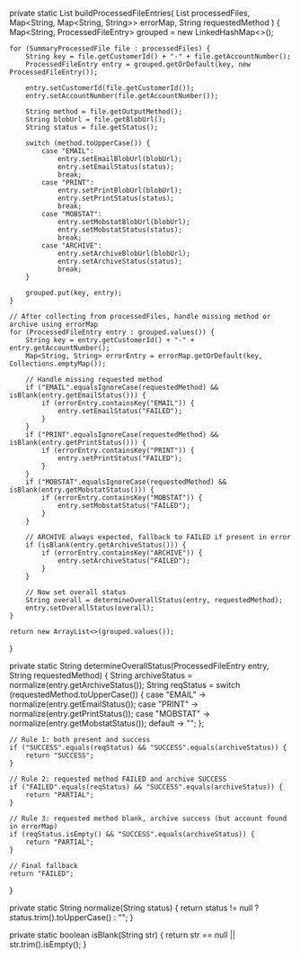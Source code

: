 private static List<ProcessedFileEntry> buildProcessedFileEntries(
        List<SummaryProcessedFile> processedFiles,
        Map<String, Map<String, String>> errorMap,
        String requestedMethod
) {
    Map<String, ProcessedFileEntry> grouped = new LinkedHashMap<>();

    for (SummaryProcessedFile file : processedFiles) {
        String key = file.getCustomerId() + "-" + file.getAccountNumber();
        ProcessedFileEntry entry = grouped.getOrDefault(key, new ProcessedFileEntry());

        entry.setCustomerId(file.getCustomerId());
        entry.setAccountNumber(file.getAccountNumber());

        String method = file.getOutputMethod();
        String blobUrl = file.getBlobUrl();
        String status = file.getStatus();

        switch (method.toUpperCase()) {
            case "EMAIL":
                entry.setEmailBlobUrl(blobUrl);
                entry.setEmailStatus(status);
                break;
            case "PRINT":
                entry.setPrintBlobUrl(blobUrl);
                entry.setPrintStatus(status);
                break;
            case "MOBSTAT":
                entry.setMobstatBlobUrl(blobUrl);
                entry.setMobstatStatus(status);
                break;
            case "ARCHIVE":
                entry.setArchiveBlobUrl(blobUrl);
                entry.setArchiveStatus(status);
                break;
        }

        grouped.put(key, entry);
    }

    // After collecting from processedFiles, handle missing method or archive using errorMap
    for (ProcessedFileEntry entry : grouped.values()) {
        String key = entry.getCustomerId() + "-" + entry.getAccountNumber();
        Map<String, String> errorEntry = errorMap.getOrDefault(key, Collections.emptyMap());

        // Handle missing requested method
        if ("EMAIL".equalsIgnoreCase(requestedMethod) && isBlank(entry.getEmailStatus())) {
            if (errorEntry.containsKey("EMAIL")) {
                entry.setEmailStatus("FAILED");
            }
        }
        if ("PRINT".equalsIgnoreCase(requestedMethod) && isBlank(entry.getPrintStatus())) {
            if (errorEntry.containsKey("PRINT")) {
                entry.setPrintStatus("FAILED");
            }
        }
        if ("MOBSTAT".equalsIgnoreCase(requestedMethod) && isBlank(entry.getMobstatStatus())) {
            if (errorEntry.containsKey("MOBSTAT")) {
                entry.setMobstatStatus("FAILED");
            }
        }

        // ARCHIVE always expected, fallback to FAILED if present in error
        if (isBlank(entry.getArchiveStatus())) {
            if (errorEntry.containsKey("ARCHIVE")) {
                entry.setArchiveStatus("FAILED");
            }
        }

        // Now set overall status
        String overall = determineOverallStatus(entry, requestedMethod);
        entry.setOverallStatus(overall);
    }

    return new ArrayList<>(grouped.values());
}

private static String determineOverallStatus(ProcessedFileEntry entry, String requestedMethod) {
    String archiveStatus = normalize(entry.getArchiveStatus());
    String reqStatus = switch (requestedMethod.toUpperCase()) {
        case "EMAIL" -> normalize(entry.getEmailStatus());
        case "PRINT" -> normalize(entry.getPrintStatus());
        case "MOBSTAT" -> normalize(entry.getMobstatStatus());
        default -> "";
    };

    // Rule 1: both present and success
    if ("SUCCESS".equals(reqStatus) && "SUCCESS".equals(archiveStatus)) {
        return "SUCCESS";
    }

    // Rule 2: requested method FAILED and archive SUCCESS
    if ("FAILED".equals(reqStatus) && "SUCCESS".equals(archiveStatus)) {
        return "PARTIAL";
    }

    // Rule 3: requested method blank, archive success (but account found in errorMap)
    if (reqStatus.isEmpty() && "SUCCESS".equals(archiveStatus)) {
        return "PARTIAL";
    }

    // Final fallback
    return "FAILED";
}

private static String normalize(String status) {
    return status != null ? status.trim().toUpperCase() : "";
}

private static boolean isBlank(String str) {
    return str == null || str.trim().isEmpty();
}

